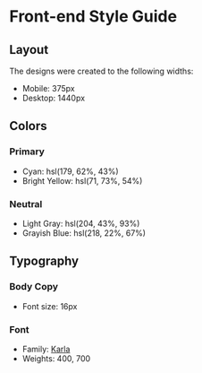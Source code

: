# Front-end Style Guide

## Layout

The designs were created to the following widths:

-   Mobile: 375px
-   Desktop: 1440px

## Colors

### Primary

-   Cyan: hsl(179, 62%, 43%)
-   Bright Yellow: hsl(71, 73%, 54%)

### Neutral

-   Light Gray: hsl(204, 43%, 93%)
-   Grayish Blue: hsl(218, 22%, 67%)

## Typography

### Body Copy

-   Font size: 16px

### Font

-   Family: [Karla](https://fonts.google.com/specimen/Karla)
-   Weights: 400, 700

